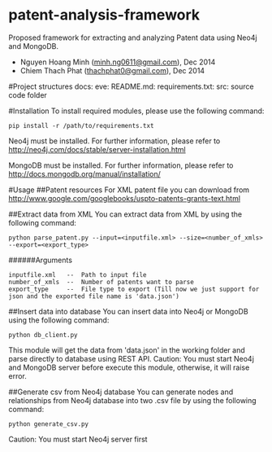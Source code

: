 patent-analysis-framework
=========================

Proposed framework for extracting and analyzing Patent data using Neo4j and MongoDB.

- Nguyen Hoang Minh (minh.ng0611@gmail.com), Dec 2014
- Chiem Thach Phat (thachphat0@gmail.com), Dec 2014

#Project structures
docs: 
eve:
README.md:
requirements.txt:
src: source code folder

#Installation
To install required modules, please use the following command:

```pip install -r /path/to/requirements.txt```

Neo4j must be installed. For further information, please refer to http://neo4j.com/docs/stable/server-installation.html

MongoDB must be installed. For further information, please refer to http://docs.mongodb.org/manual/installation/

#Usage
##Patent resources
For XML patent file you can download from http://www.google.com/googlebooks/uspto-patents-grants-text.html

##Extract data from XML
You can extract data from XML by using the following command:

```python parse_patent.py --input=<inputfile.xml> --size=<number_of_xmls> --export=<export_type>```

######Arguments
```
inputfile.xml	--	Path to input file
number_of_xmls	--	Number of patents want to parse
export_type		--	File type to export (Till now we just support for json and the exported file name is 'data.json')
```

##Insert data into database
You can insert data into Neo4j or MongoDB using the following command:

```python db_client.py```

This module will get the data from 'data.json' in the working folder and parse directly to database using REST API.
Caution: You must start Neo4j and MongoDB server before execute this module, otherwise, it will raise error.

##Generate csv from Neo4j database
You can generate nodes and relationships from Neo4j database into two .csv file by using the following command:

```python generate_csv.py```

Caution: You must start Neo4j server first

